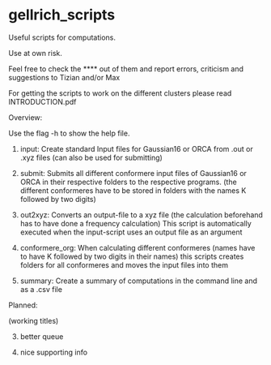 # gellrich_scripts
Useful scripts for computations.

Use at own risk.

Feel free to check the **** out of them and report errors, criticism and suggestions to Tizian and/or Max

For getting the scripts to work on the different clusters please read INTRODUCTION.pdf 


Overview:

Use the flag -h to show the help file.

1) input: 
Create standard Input files for Gaussian16 or ORCA from .out or .xyz files
(can also be used for submitting)

2) submit: 
Submits all different conformere input files of Gaussian16 or ORCA in their respective folders to the respective programs. 
(the different conformeres have to be stored in folders with the names K followed by two digits)

3) out2xyz: 
Converts an output-file to a xyz file (the calculation beforehand has to have done a frequency calculation)
This script is automatically executed when the input-script uses an output file as an argument

4) conformere_org: 
When calculating different conformeres (names have to have K followed by two digits in their names)
this scripts creates folders for all conformeres and moves the input files into them

5) summary: 
Create a summary of computations in the command line and as a .csv file

Planned:

(working titles)

 3) better queue

 4) nice supporting info
